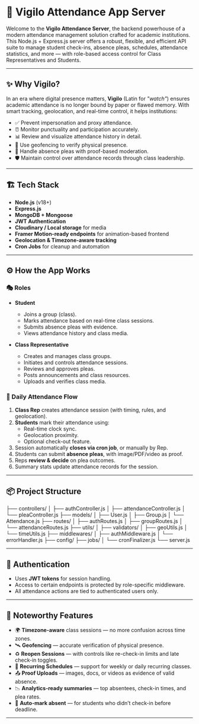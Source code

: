 # 📘 Vigilo Attendance App Server

Welcome to the **Vigilo Attendance Server**, the backend powerhouse of a modern attendance management solution crafted for academic institutions. This Node.js + Express.js server offers a robust, flexible, and efficient API suite to manage student check-ins, absence pleas, schedules, attendance statistics, and more — with role-based access control for Class Representatives and Students.

---

## ✨ Why Vigilo?

In an era where digital presence matters, **Vigilo** (Latin for *"watch"*) ensures academic attendance is no longer bound by paper or flawed memory. With smart tracking, geolocation, and real-time control, it helps institutions:

- ✅ Prevent impersonation and proxy attendance.
- ⏰ Monitor punctuality and participation accurately.
- 📊 Review and visualize attendance history in detail.
- 📍 Use geofencing to verify physical presence.
- 🙏 Handle absence pleas with proof-based moderation.
- 🛡️ Maintain control over attendance records through class leadership.

---

## 🏗️ Tech Stack

- **Node.js** (v18+)
- **Express.js**
- **MongoDB + Mongoose**
- **JWT Authentication**
- **Cloudinary / Local storage** for media
- **Framer Motion-ready endpoints** for animation-based frontend
- **Geolocation & Timezone-aware tracking**
- **Cron Jobs** for cleanup and automation

---

## ⚙️ How the App Works

### 🎭 Roles
- **Student**
  - Joins a group (class).
  - Marks attendance based on real-time class sessions.
  - Submits absence pleas with evidence.
  - Views attendance history and class media.

- **Class Representative**
  - Creates and manages class groups.
  - Initiates and controls attendance sessions.
  - Reviews and approves pleas.
  - Posts announcements and class resources.
  - Uploads and verifies class media.

### 🔁 Daily Attendance Flow
1. **Class Rep** creates attendance session (with timing, rules, and geolocation).
2. **Students** mark their attendance using:
   - Real-time clock sync.
   - Geolocation proximity.
   - Optional check-out feature.
3. Session automatically **closes via cron job**, or manually by Rep.
4. Students can submit **absence pleas**, with image/PDF/video as proof.
5. Reps **review & decide** on plea outcomes.
6. Summary stats update attendance records for the session.

---

## 📦 Project Structure
├── controllers/ 
│   ├── authController.js 
│   ├── attendanceController.js 
│   └── pleaController.js 
├── models/ 
│   ├── User.js 
│   ├── Group.js 
│   └── Attendance.js 
├── routes/ 
│   ├── authRoutes.js 
│   ├── groupRoutes.js 
│   └── attendanceRoutes.js 
├── utils/ 
│   ├── validators/ 
│   ├── geoUtils.js 
│   └── timeUtils.js 
├── middlewares/ 
│   ├── authMiddleware.js 
│   └── errorHandler.js 
├── config/ 
├── jobs/ 
│   └── cronFinalizer.js 
└── server.js

---

## 🔐 Authentication

- Uses **JWT tokens** for session handling.
- Access to certain endpoints is protected by role-specific middleware.
- All attendance actions are tied to authenticated users only.

---

## 🧠 Noteworthy Features

- 🌍 **Timezone-aware** class sessions — no more confusion across time zones.
- 🛰️ **Geofencing** — accurate verification of physical presence.
- ♻️ **Reopen Sessions** — with controls like re-check-in limits and late check-in toggles.
- 🔁 **Recurring Schedules** — support for weekly or daily recurring classes.
- 📤 **Proof Uploads** — images, docs, or videos as evidence of valid absence.
- 📉 **Analytics-ready summaries** — top absentees, check-in times, and plea rates.
- 🛑 **Auto-mark absent** — for students who didn’t check-in before deadline.

---

